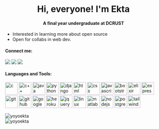 ### <h1 align="center">Hi, everyone! I'm Ekta</h1>
#### <p align="center"> A final year undergraduate at DCRUST </p>
- Interested in learning more about open source
- Open for collabs in web dev.

#### Connect me:
[![](https://skillicons.dev/icons?i=linkedin)](https://www.linkedin.com/in/ekta9290)
[![](https://skillicons.dev/icons?i=instagram)](https://www.instagram.com/ekta_9290)
[![](https://skillicons.dev/icons?i=twitter)](https://www.twitter.com/ekta_9290)

#### Languages and Tools:
<a href="https://www.w3schools.com/c/c_intro.php" target="_blank" rel="noreferrer"><img src="https://skillicons.dev/icons?i=c" alt="c" width="40" height="40"></a>
<a href="https://cplusplus.com/" target="_blank" rel="noreferrer"><img src="https://skillicons.dev/icons?i=cpp" alt="c++" width="40" height="40"></a>
<a href="https://dev.java/learn/" target="_blank" rel="noreferrer"><img src="https://skillicons.dev/icons?i=java" alt="java" width="40" height="40"></a>
<a href="https://www.python.org/" target="_blank" rel="noreferrer"><img src="https://skillicons.dev/icons?i=py" alt="python" width="40" height="40"></a>
<a href="https://www.djangoproject.com/" target="_blank" rel="noreferrer"><img src="https://skillicons.dev/icons?i=django" alt="django" width="40" height="40"></a>
<a href="https://developer.mozilla.org/en-US/docs/Web/HTML" target="_blank" rel="noreferrer"><img src="https://skillicons.dev/icons?i=html" alt="html" width="40" height="40"></a>
<a href="https://developer.mozilla.org/en-US/docs/Web/CSS" target="_blank" rel="noreferrer"><img src="https://skillicons.dev/icons?i=css" alt="css" width="40" height="40"></a>
<a href="https://developer.mozilla.org/en-US/docs/Web/JavaScript" target="_blank" rel="noreferrer"><img src="https://skillicons.dev/icons?i=js" alt="javascript" width="40" height="40"></a>
<a href="https://getbootstrap.com/" target="_blank" rel="noreferrer"><img src="https://skillicons.dev/icons?i=bootstrap" alt="bootstrap" width="40" height="40"></a>
<a href="https://elixir-lang.org/" target="_blank" rel="noreferrer"><img src="https://skillicons.dev/icons?i=elixir" alt="elixir" width="40" height="40"></a>
<a href="https://expressjs.com/" target="_blank" rel="noreferrer"><img src="https://skillicons.dev/icons?i=express" alt="expressjs" width="40" height="40"></a>
<a href="https://git-scm.com/" target="_blank" rel="noreferrer"><img src="https://skillicons.dev/icons?i=git" alt="git" width="40" height="40"></a>
<a href="https://github.com/" target="_blank" rel="noreferrer"><img src="https://skillicons.dev/icons?i=github" alt="github" width="40" height="40"></a>
<a href="https://cloud.google.com/" target="_blank" rel="noreferrer"><img src="https://skillicons.dev/icons?i=gcp" alt="google cloud" width="40" height="40"></a>
<a href="https://www.heroku.com" target="_blank" rel="noreferrer"><img src="https://skillicons.dev/icons?i=heroku" alt="heroku" width="40" height="40"></a>
<a href="https://jquery.com/" target="_blank" rel="noreferrer"><img src="https://skillicons.dev/icons?i=jquery" alt="jquery" width="40" height="40"></a>
<a href="https://www.linux.org" target="_blank" rel="noreferrer"><img src="https://skillicons.dev/icons?i=linux" alt="linux" width="40" height="40"></a>
<a href="https://www.mathworks.com/products/matlab-online.html" target="_blank" rel="noreferrer"><img src="https://skillicons.dev/icons?i=matlab" alt="matlab" width="40" height="40"></a>
<a href="https://nodejs.org/en/" target="_blank" rel="noreferrer"><img src="https://skillicons.dev/icons?i=nodejs" alt="nodejs" width="40" height="40"></a>
<a href="https://www.postgresql.org/" target="_blank" rel="noreferrer"><img src="https://skillicons.dev/icons?i=postgres" alt="postgres" width="40" height="40"></a>
<a href="https://tailwindcss.com/" target="_blank" rel="noreferrer"><img src="https://skillicons.dev/icons?i=tailwind" alt="tailwindcss" width="40" height="40"></a>

<div><img src="https://github-readme-stats.vercel.app/api/top-langs/?username=yoyoekta&show_icons=true&locale=en&layout=compact" alt="yoyoekta" style="padding: 0px"></div>
<div><img align="center" src="https://github-readme-streak-stats.herokuapp.com/?user=yoyoekta" alt="yoyoekta"></div>
<br/>

